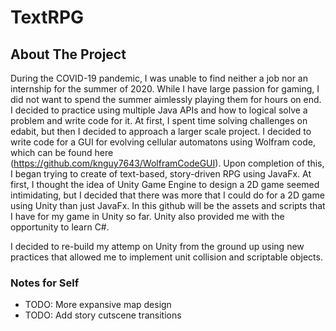 # TextRPG

## About The Project

During the COVID-19 pandemic, I was unable to find neither a job nor an internship for the summer of 2020. While I have large passion 
for gaming, I did not want to spend the summer aimlessly playing them for hours on end. I decided to practice using multiple Java APIs 
and how to logical solve a problem and write code for it. At first, I spent time solving challenges on edabit, but then I decided to 
approach a larger scale project. I decided to write code for a GUI for evolving cellular automatons using Wolfram code, which can be
found here (https://github.com/knguy7643/WolframCodeGUI). Upon completion of this, I began trying to create of text-based, story-driven 
RPG using JavaFx. At first, I thought the idea of Unity Game Engine to design a 2D game seemed intimidating, but I decided that there was
more that I could do for a 2D game using Unity than just JavaFx. In this github will be the assets and scripts that I have for my game in 
Unity so far. Unity also provided me with the opportunity to learn C#.

I decided to re-build my attemp on Unity from the ground up using new practices that allowed me to implement unit collision and scriptable objects.

### Notes for Self
- TODO: More expansive map design
- TODO: Add story cutscene transitions

